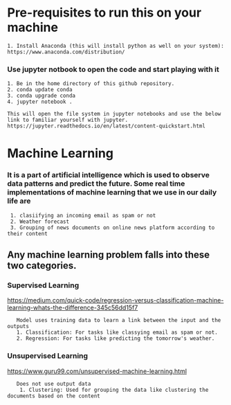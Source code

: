 # Pre-requisites to run this on your machine
    
    1. Install Anaconda (this will install python as well on your system): https://www.anaconda.com/distribution/

### Use jupyter notbook to open the code and start playing with it

    1. Be in the home directory of this github repository.
    2. conda update conda
    3. conda upgrade conda
    4. jupyter notebook .
    
    This will open the file system in jupyter notebooks and use the below link to familiar yourself with jupyter. https://jupyter.readthedocs.io/en/latest/content-quickstart.html
    


# Machine Learning

### It is a part of artificial intelligence which is used to observe data patterns and predict the future. Some real time implementations of machine learning that we use in our daily life are
     
     1. clasiifying an incoming email as spam or not
     2. Weather forecast
     3. Grouping of news documents on online news platform according to their content
     

## Any machine learning problem falls into these two categories.
    
   ### Supervised Learning
   
https://medium.com/quick-code/regression-versus-classification-machine-learning-whats-the-difference-345c56dd15f7
       
       Model uses training data to learn a link between the input and the outputs
       1. Classification: For tasks like classying email as spam or not.
       2. Regression: For tasks like predicting the tomorrow's weather.
    
   ### Unsupervised Learning
   
https://www.guru99.com/unsupervised-machine-learning.html
       
       Does not use output data
        1. Clustering: Used for grouping the data like clustering the documents based on the content
